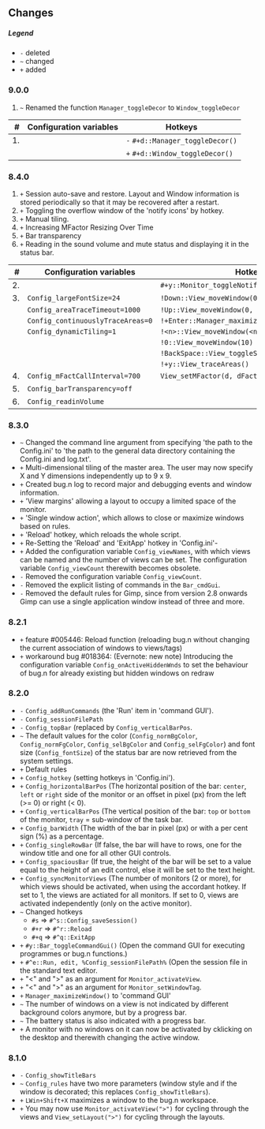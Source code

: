 ## Changes

##### Legend

* `-` deleted
* `~` changed
* `+` added

### 9.0.0

1. `~` Renamed the function `Manager_toggleDecor` to `Window_toggleDecor`

|  # | Configuration variables | Hotkeys                          |
| --:| ----------------------- | -------------------------------- |
| 1. |                         | `-` `#+d::Manager_toggleDecor()` |
|    |                         | `+` `#+d::Window_toggleDecor()`  |

### 8.4.0

1. `+` Session auto-save and restore. Layout and Window information is stored
periodically so that it may be recovered after a restart.
2. `+` Toggling the overflow window of the 'notify icons' by hotkey.
3. `+` Manual tiling.
4. `+` Increasing MFactor Resizing Over Time
5. `+` Bar transparency
6. `+` Reading in the sound volume and mute status and displaying it in the status bar.

| #   | Configuration variables           | Hotkeys                                         |
| ---:| --------------------------------- | ----------------------------------------------- |
|  2. |                                   | `#+y::Monitor_toggleNotifyIconOverflowWindow()` |
|  3. | `Config_largeFontSize=24`         | `!Down::View_moveWindow(0, +1)`                 |
|     | `Config_areaTraceTimeout=1000`    | `!Up::View_moveWindow(0, -1)`                   |
|     | `Config_continuouslyTraceAreas=0` | `!+Enter::Manager_maximizeWindow()`             |
|     | `Config_dynamicTiling=1`          | `!<n>::View_moveWindow(<n>)`                    |
|     |                                   | `!0::View_moveWindow(10)`                       |
|     |                                   | `!BackSpace::View_toggleStackArea()`            |
|     |                                   | `!+y::View_traceAreas()`                        |
|  4. | `Config_mFactCallInterval=700`    | `View_setMFactor(d, dFact=1)`                   |
|  5. | `Config_barTransparency=off`      |                                                 |
|  6. | `Config_readinVolume`             |                                                 |

### 8.3.0

* `~` Changed the command line argument from specifying 'the path to the
Config.ini' to 'the path to the general data directory containing the
Config.ini and log.txt'.
* `+` Multi-dimensional tiling of the master area. The user may now specify X
and Y dimensions independently up to 9 x 9.
* `+` Created bug.n log to record major and debugging events and window
information.
* `+` 'View margins' allowing a layout to occupy a limited space of the
monitor.
* `+` 'Single window action', which allows to close or maximize windows based
on rules.
* `+` 'Reload' hotkey, which reloads the whole script.
* `+` Re-Setting the 'Reload' and 'ExitApp' hotkey in 'Config.ini'-
* `+` Added the configuration variable `Config_viewNames`, with which views can
be named and the number of views can be set. The configuration variable
`Config_viewCount` therewith becomes obsolete.
* `-` Removed the configuration variable `Config_viewCount`.
* `-` Removed the explicit listing of commands in the `Bar_cmdGui`.
* `-` Removed the default rules for Gimp, since from version 2.8 onwards Gimp
can use a single application window instead of three and more.

### 8.2.1

* `+` feature #005446: Reload function (reloading bug.n without changing the
current association of windows to views/tags)
* `+` workaround bug #018364: (Evernote: new note) Introducing the
configuration variable `Config_onActiveHiddenWnds` to set the behaviour of
bug.n for already existing but hidden windows on redraw

### 8.2.0

* `-` `Config_addRunCommands` (the 'Run' item in 'command GUI').
* `-` `Config_sessionFilePath`
* `-` `Config_topBar` (replaced by `Config_verticalBarPos`.
* `~` The default values for the color (`Config_normBgColor`,
`Config_normFgColor`, `Config_selBgColor` and `Config_selFgColor`) and font
size (`Config_fontSize`) of the status bar are now retrieved from the system
settings.
* `+` Default rules
* `+` `Config_hotkey` (setting hotkeys in 'Config.ini').
* `+` `Config_horizontalBarPos` (The horizontal position of the bar: `center`,
`left` or `right` side of the monitor or an offset in pixel (px) from the left
(>= 0) or right (< 0).
* `+` `Config_verticalBarPos` (The vertical position of the bar: `top` or
`bottom` of the monitor, `tray` = sub-window of the task bar.
* `+` `Config_barWidth` (The width of the bar in pixel (px) or with a per cent
sign (%) as a percentage.
* `+` `Config_singleRowBar` (If false, the bar will have to rows, one for the
window title and one for all other GUI controls.
* `+` `Config_spaciousBar` (If true, the height of the bar will be set to a
value equal to the height of an edit control, else it will be set to the text
height.
* `+` `Config_syncMonitorViews` (The number of monitors (2 or more), for which
views should be activated, when using the accordant hotkey. If set to 1, the
views are actiated for all monitors. If set to 0, views are activated
independently (only on the active monitor).
* `~` Changed hotkeys
  + `#s` => `#^s::Config_saveSession()`
  + `#+r` => `#^r::Reload`
  + `#+q` => `#^q::ExitApp`
* `+` `#y::Bar_toggleCommandGui()` (Open the command GUI for executing
programmes or bug.n functions.)
* `+` `#^e::Run, edit, %Config_sessionFilePath%` (Open the session file in the
standard text editor.
* `+` "<" and ">" as an argument for `Monitor_activateView`.
* `+` "<" and ">" as an argument for `Monitor_setWindowTag`.
* `+` `Manager_maximizeWindow()` to 'command GUI'
* `~` The number of windows on a view is not indicated by different background
colors anymore, but by a progress bar.
* `~` The battery status is also indicated with a progress bar.
* `+` A monitor with no windows on it can now be activated by cklicking on the
desktop and therewith changing the active window.

### 8.1.0

* `-` `Config_showTitleBars`
* `~` `Config_rules` have two more parameters (window style and if the window
is decorated; this replaces `Config_showTitleBars`).
* `+` `LWin+Shift+X` maximizes a window to the bug.n workspace.
* `+` You may now use `Monitor_activateView(">")` for cycling through the views
and `View_setLayout(">")` for cycling through the layouts.
